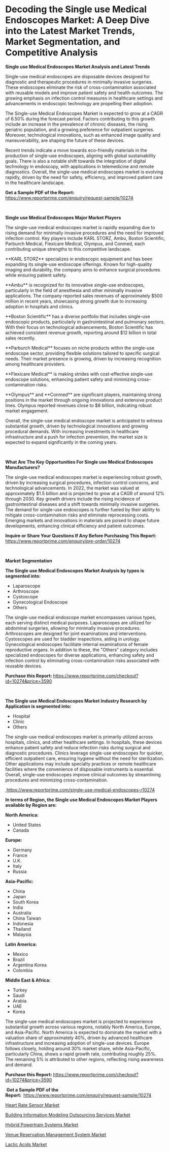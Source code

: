 <p><h1>Decoding the Single use Medical Endoscopes Market: A Deep Dive into the Latest Market Trends, Market Segmentation, and Competitive Analysis</h1></p><p><strong>Single use Medical Endoscopes Market Analysis and Latest Trends</strong></p>
<p><p>Single-use medical endoscopes are disposable devices designed for diagnostic and therapeutic procedures in minimally invasive surgeries. These endoscopes eliminate the risk of cross-contamination associated with reusable models and improve patient safety and health outcomes. The growing emphasis on infection control measures in healthcare settings and advancements in endoscopic technology are propelling their adoption.</p><p>The Single-use Medical Endoscopes Market is expected to grow at a CAGR of 6.50% during the forecast period. Factors contributing to this growth include an increase in the prevalence of chronic diseases, the rising geriatric population, and a growing preference for outpatient surgeries. Moreover, technological innovations, such as enhanced image quality and maneuverability, are shaping the future of these devices.</p><p>Recent trends indicate a move towards eco-friendly materials in the production of single-use endoscopes, aligning with global sustainability goals. There is also a notable shift towards the integration of digital technology in endoscopy, with applications in telemedicine and remote diagnostics. Overall, the single-use medical endoscopes market is evolving rapidly, driven by the need for safety, efficiency, and improved patient care in the healthcare landscape.</p></p>
<p><strong>Get a Sample PDF of the Report:&nbsp;</strong> <a href="https://www.reportprime.com/enquiry/request-sample/10274?utm_campaign=1837&utm_medium=2&utm_source=Github&utm_content=ia&utm_term=28112024&utm_id=single-use-medical-endoscopes">https://www.reportprime.com/enquiry/request-sample/10274</a></p>
<p>&nbsp;</p>
<p><strong>Single use Medical Endoscopes Major Market Players</strong></p>
<p><p>The single-use medical endoscopes market is rapidly expanding due to rising demand for minimally invasive procedures and the need for improved infection control. Key players include KARL STORZ, Ambu, Boston Scientific, Parburch Medical, Flexicare Medical, Olympus, and Conmed, each contributing unique strengths to this competitive landscape.</p><p>**KARL STORZ** specializes in endoscopic equipment and has been expanding its single-use endoscope offerings. Known for high-quality imaging and durability, the company aims to enhance surgical procedures while ensuring patient safety.</p><p>**Ambu** is recognized for its innovative single-use endoscopes, particularly in the field of anesthesia and other minimally invasive applications. The company reported sales revenues of approximately $500 million in recent years, showcasing strong growth due to increasing adoption in hospitals and clinics.</p><p>**Boston Scientific** has a diverse portfolio that includes single-use endoscopic products, particularly in gastrointestinal and pulmonary sectors. With their focus on technological advancements, Boston Scientific has achieved consistent revenue growth, reporting around $12 billion in total sales recently.</p><p>**Parburch Medical** focuses on niche products within the single-use endoscope sector, providing flexible solutions tailored to specific surgical needs. Their market presence is growing, driven by increasing recognition among healthcare providers.</p><p>**Flexicare Medical** is making strides with cost-effective single-use endoscope solutions, enhancing patient safety and minimizing cross-contamination risks.</p><p>**Olympus** and **Conmed** are significant players, maintaining strong positions in the market through ongoing innovations and extensive product lines. Olympus reported revenues close to $8 billion, indicating robust market engagement.</p><p>Overall, the single-use medical endoscope market is anticipated to witness substantial growth, driven by technological innovations and growing procedural demands. With increasing investments in healthcare infrastructure and a push for infection prevention, the market size is expected to expand significantly in the coming years.</p></p>
<p>&nbsp;</p>
<p><strong>What Are The Key Opportunities For Single use Medical Endoscopes Manufacturers?</strong></p>
<p><p>The single-use medical endoscopes market is experiencing robust growth, driven by increasing surgical procedures, infection control concerns, and technological advancements. In 2022, the market was valued at approximately $1.5 billion and is projected to grow at a CAGR of around 12% through 2030. Key growth drivers include the rising incidence of gastrointestinal diseases and a shift towards minimally invasive surgeries. The demand for single-use endoscopes is further fueled by their ability to mitigate cross-contamination risks and eliminate reprocessing costs. Emerging markets and innovations in materials are poised to shape future developments, enhancing clinical efficiency and patient outcomes.</p></p>
<p><strong>Inquire or Share Your Questions If Any Before Purchasing This Report:</strong> <a href="https://www.reportprime.com/enquiry/pre-order/10274?utm_campaign=1837&utm_medium=2&utm_source=Github&utm_content=ia&utm_term=28112024&utm_id=single-use-medical-endoscopes">https://www.reportprime.com/enquiry/pre-order/10274</a></p>
<p>&nbsp;</p>
<p><strong>Market Segmentation</strong></p>
<p><strong>The Single use Medical Endoscopes Market Analysis by types is segmented into:</strong></p>
<p><ul><li>Laparoscope</li><li>Arthroscope</li><li>Cystoscope</li><li>Gynecological Endoscope</li><li>Others</li></ul></p>
<p><p>The single-use medical endoscope market encompasses various types, each serving distinct medical purposes. Laparoscopes are utilized for abdominal surgeries, allowing for minimally invasive procedures. Arthroscopes are designed for joint examinations and interventions. Cystoscopes are used for bladder inspections, aiding in urology. Gynecological endoscopes facilitate internal examinations of female reproductive organs. In addition to these, the "Others" category includes specialized endoscopes for diverse applications, enhancing safety and infection control by eliminating cross-contamination risks associated with reusable devices.</p></p>
<p><strong>Purchase this Report:&nbsp;</strong><a href="https://www.reportprime.com/checkout?id=10274&price=3590&utm_campaign=1837&utm_medium=2&utm_source=Github&utm_content=ia&utm_term=28112024&utm_id=single-use-medical-endoscopes">https://www.reportprime.com/checkout?id=10274&price=3590</a></p>
<p>&nbsp;</p>
<p><strong>The Single use Medical Endoscopes Market Industry Research by Application is segmented into:</strong></p>
<p><ul><li>Hospital</li><li>Clinic</li><li>Others</li></ul></p>
<p><p>The single-use medical endoscopes market is primarily utilized across hospitals, clinics, and other healthcare settings. In hospitals, these devices enhance patient safety and reduce infection risks during surgical and diagnostic procedures. Clinics leverage single-use endoscopes for quicker, efficient outpatient care, ensuring hygiene without the need for sterilization. Other applications may include specialty practices or remote healthcare facilities where the convenience of disposable instruments is essential. Overall, single-use endoscopes improve clinical outcomes by streamlining procedures and minimizing cross-contamination.</p></p>
<p><a href="https://www.reportprime.com/single-use-medical-endoscopes-r10274?utm_campaign=1837&utm_medium=2&utm_source=Github&utm_content=ia&utm_term=28112024&utm_id=single-use-medical-endoscopes">&nbsp;https://www.reportprime.com/single-use-medical-endoscopes-r10274</a></p>
<p><strong>In terms of Region, the Single use Medical Endoscopes Market Players available by Region are:</strong></p>
<p>
    <p> <strong> North America: </strong>
        <ul>
            <li>United States</li>
            <li>Canada</li>
        </ul>
        </p> 
    <p> <strong> Europe: </strong>
        <ul>
            <li>Germany</li>
            <li>France</li>
            <li>U.K.</li>
            <li>Italy</li>
            <li>Russia</li>
        </ul>
        </p> 
    <p> <strong> Asia-Pacific: </strong>
        <ul>
            <li>China</li>
            <li>Japan</li>
            <li>South Korea</li>
            <li>India</li>
            <li>Australia</li>
            <li>China Taiwan</li>
            <li>Indonesia</li>
            <li>Thailand</li>
            <li>Malaysia</li>
        </ul>
        </p> 
    <p> <strong> Latin America: </strong>
        <ul>
            <li>Mexico</li>
            <li>Brazil</li>
            <li>Argentina Korea</li>
            <li>Colombia</li>
        </ul>
        </p> 
    <p> <strong> Middle East & Africa: </strong>
        <ul>
            <li>Turkey</li>
            <li>Saudi</li>
            <li>Arabia</li>
            <li>UAE</li>
            <li>Korea</li>
        </ul>
    </p>
    </p>
<p><p>The single-use medical endoscopes market is projected to experience substantial growth across various regions, notably North America, Europe, and Asia-Pacific. North America is expected to dominate the market with a valuation share of approximately 40%, driven by advanced healthcare infrastructure and increasing adoption of single-use devices. Europe follows closely, holding around 30% market share, while Asia-Pacific, particularly China, shows a rapid growth rate, contributing roughly 25%. The remaining 5% is attributed to other regions, reflecting rising awareness and demand.</p></p>
<p><strong>Purchase this Report: </strong><a href="https://www.reportprime.com/checkout?id=10274&price=3590&utm_campaign=1837&utm_medium=2&utm_source=Github&utm_content=ia&utm_term=28112024&utm_id=single-use-medical-endoscopes">https://www.reportprime.com/checkout?id=10274&price=3590</a></p>
<p>&nbsp;<strong>Get a Sample PDF of the Report:&nbsp;&nbsp;</strong><a href="https://www.reportprime.com/enquiry/request-sample/10274?utm_campaign=1837&utm_medium=2&utm_source=Github&utm_content=ia&utm_term=28112024&utm_id=single-use-medical-endoscopes">https://www.reportprime.com/enquiry/request-sample/10274</a></p>
<p><strong></strong></p>
<p><p><a href="https://www.linkedin.com/pulse/projected-cagr-46-report-heart-rate-sensor-market-analysis-kdpde?utm_campaign=1837&utm_medium=2&utm_source=Github&utm_content=ia&utm_term=28112024&utm_id=single-use-medical-endoscopes">Heart Rate Sensor Market</a></p><p><a href="https://issuu.com/reportprime-2/docs/building-information-modeling-outso_cb1c65888daf8e?utm_campaign=1837&utm_medium=2&utm_source=Github&utm_content=ia&utm_term=28112024&utm_id=single-use-medical-endoscopes">Building Information Modeling Outsourcing Services Market</a></p><p><a href="https://www.linkedin.com/pulse/hybrid-powertrain-systems-mosaic-piecing-together-global-lnwdc?utm_campaign=1837&utm_medium=2&utm_source=Github&utm_content=ia&utm_term=28112024&utm_id=single-use-medical-endoscopes">Hybrid Powertrain Systems Market</a></p><p><a href="https://issuu.com/reportprime-2/docs/venue-reservation-management-system_3d7d30eb97ddb1?utm_campaign=1837&utm_medium=2&utm_source=Github&utm_content=ia&utm_term=28112024&utm_id=single-use-medical-endoscopes">Venue Reservation Management System Market</a></p><p><a href="https://www.linkedin.com/pulse/lactic-acids-market-opportunities-emerging-global-trends-blhpe?utm_campaign=1837&utm_medium=2&utm_source=Github&utm_content=ia&utm_term=28112024&utm_id=single-use-medical-endoscopes">Lactic Acids Market</a></p></p>